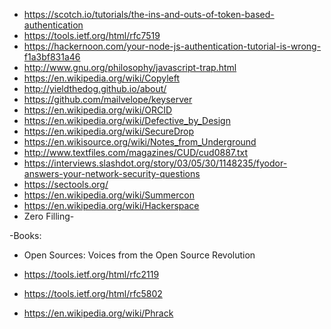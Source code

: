 - https://scotch.io/tutorials/the-ins-and-outs-of-token-based-authentication
- https://tools.ietf.org/html/rfc7519
- https://hackernoon.com/your-node-js-authentication-tutorial-is-wrong-f1a3bf831a46
- http://www.gnu.org/philosophy/javascript-trap.html
- https://en.wikipedia.org/wiki/Copyleft
- http://yieldthedog.github.io/about/
- https://github.com/mailvelope/keyserver
- https://en.wikipedia.org/wiki/ORCID
- https://en.wikipedia.org/wiki/Defective_by_Design
- https://en.wikipedia.org/wiki/SecureDrop
- https://en.wikisource.org/wiki/Notes_from_Underground
- http://www.textfiles.com/magazines/CUD/cud0887.txt
- https://interviews.slashdot.org/story/03/05/30/1148235/fyodor-answers-your-network-security-questions
- https://sectools.org/
- https://en.wikipedia.org/wiki/Summercon
- https://en.wikipedia.org/wiki/Hackerspace
- Zero Filling- 

-Books:
  - Open Sources: Voices from the Open Source Revolution
  
  - https://tools.ietf.org/html/rfc2119
  - https://tools.ietf.org/html/rfc5802
  - https://en.wikipedia.org/wiki/Phrack
